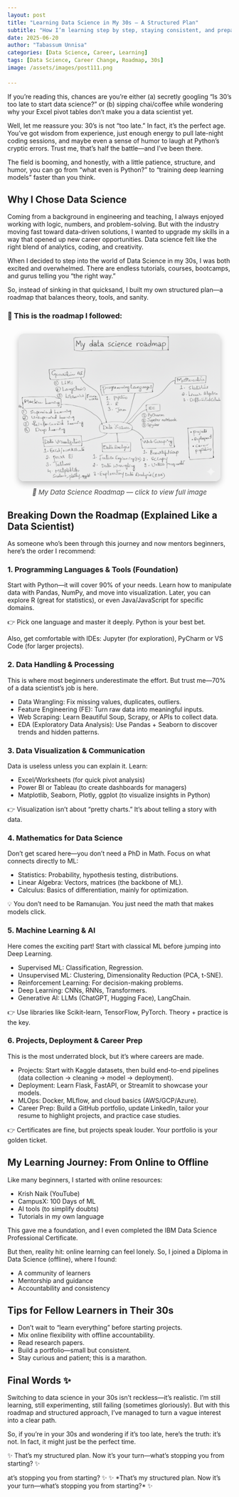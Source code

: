 ```yaml
---
layout: post
title: "Learning Data Science in My 30s — A Structured Plan"
subtitle: "How I’m learning step by step, staying consistent, and preparing for opportunities"
date: 2025-06-20
author: "Tabassum Unnisa"
categories: [Data Science, Career, Learning]
tags: [Data Science, Career Change, Roadmap, 30s]
image: /assets/images/post111.png

---
```


<section class="blog-content">
  <p>If you’re reading this, chances are you’re either (a) secretly googling “Is 30’s too late to start data science?” or (b) sipping chai/coffee while wondering why your Excel pivot tables don’t make you a data scientist yet.</p>
  
  <p>Well, let me reassure you: 30’s is not “too late.” In fact, it’s the perfect age. You’ve got wisdom from experience, just enough energy to pull late-night coding sessions, and maybe even a sense of humor to laugh at Python’s cryptic errors. Trust me, that’s half the battle—and I’ve been there.</p>
  
  <p>The field is booming, and honestly, with a little patience, structure, and humor, you can go from “what even is Python?” to “training deep learning models” faster than you think.</p>
  
  <h2>Why I Chose Data Science</h2>
  <p>Coming from a background in engineering and teaching, I always enjoyed working with logic, numbers, and problem-solving. But with the industry moving fast toward data-driven solutions, I wanted to upgrade my skills in a way that opened up new career opportunities. Data science felt like the right blend of analytics, coding, and creativity.</p>
  
  <p>When I decided to step into the world of Data Science in my 30s, I was both excited and overwhelmed. There are endless tutorials, courses, bootcamps, and gurus telling you “the right way.”</p>
  
  <p>So, instead of sinking in that quicksand, I built my own structured plan—a roadmap that balances theory, tools, and sanity.</p>
  
  <h3>📌 This is the roadmap I followed:</h3>
  <!-- Roadmap image section -->
<div style="text-align: center; margin-top: 30px;">
  <figure style="display: inline-block; margin: 0; transition: transform 0.3s ease;">
    <a href="assets/images/My_data_Science_roadmap.png" target="_blank" style="text-decoration: none;">
      <img src="assets/images/My_data_Science_roadmap.png" 
           alt="My Data Science Roadmap" 
           style="max-width: 90%; height: auto; border-radius: 12px; box-shadow: 0 6px 14px rgba(0,0,0,0.25); transition: transform 0.3s ease;">
    </a>
    <figcaption style="margin-top: 12px; font-size: 15px; color: #444; font-style: italic;">
      🧭 My Data Science Roadmap — click to view full image
    </figcaption>
  </figure>
</div>

<!-- Hover animation -->
<style>
figure:hover img {
  transform: scale(1.03);
}
</style>
  <h2>Breaking Down the Roadmap (Explained Like a Data Scientist)</h2>
  <p>As someone who’s been through this journey and now mentors beginners, here’s the order I recommend:</p>
  
  <h3>1. Programming Languages & Tools (Foundation)</h3>
  <p>Start with Python—it will cover 90% of your needs. Learn how to manipulate data with Pandas, NumPy, and move into visualization. Later, you can explore R (great for statistics), or even Java/JavaScript for specific domains.</p>
  <p>👉 Pick one language and master it deeply. Python is your best bet.</p>
  <p>Also, get comfortable with IDEs: Jupyter (for exploration), PyCharm or VS Code (for larger projects).</p>
  
  <h3>2. Data Handling & Processing</h3>
  <p>This is where most beginners underestimate the effort. But trust me—70% of a data scientist’s job is here.</p>
  <ul>
    <li>Data Wrangling: Fix missing values, duplicates, outliers.</li>
    <li>Feature Engineering (FE): Turn raw data into meaningful inputs.</li>
    <li>Web Scraping: Learn Beautiful Soup, Scrapy, or APIs to collect data.</li>
    <li>EDA (Exploratory Data Analysis): Use Pandas + Seaborn to discover trends and hidden patterns.</li>
  </ul>
  
  <h3>3. Data Visualization & Communication</h3>
  <p>Data is useless unless you can explain it. Learn:</p>
  <ul>
    <li>Excel/Worksheets (for quick pivot analysis)</li>
    <li>Power BI or Tableau (to create dashboards for managers)</li>
    <li>Matplotlib, Seaborn, Plotly, ggplot (to visualize insights in Python)</li>
  </ul>
  <p>👉 Visualization isn’t about “pretty charts.” It’s about telling a story with data.</p>
  
  <h3>4. Mathematics for Data Science</h3>
  <p>Don’t get scared here—you don’t need a PhD in Math. Focus on what connects directly to ML:</p>
  <ul>
    <li>Statistics: Probability, hypothesis testing, distributions.</li>
    <li>Linear Algebra: Vectors, matrices (the backbone of ML).</li>
    <li>Calculus: Basics of differentiation, mainly for optimization.</li>
  </ul>
  <p>💡 You don’t need to be Ramanujan. You just need the math that makes models click.</p>
  
  <h3>5. Machine Learning & AI</h3>
  <p>Here comes the exciting part! Start with classical ML before jumping into Deep Learning.</p>
  <ul>
    <li>Supervised ML: Classification, Regression.</li>
    <li>Unsupervised ML: Clustering, Dimensionality Reduction (PCA, t-SNE).</li>
    <li>Reinforcement Learning: For decision-making problems.</li>
    <li>Deep Learning: CNNs, RNNs, Transformers.</li>
    <li>Generative AI: LLMs (ChatGPT, Hugging Face), LangChain.</li>
  </ul>
  <p>👉 Use libraries like Scikit-learn, TensorFlow, PyTorch. Theory + practice is the key.</p>
  
  <h3>6. Projects, Deployment & Career Prep</h3>
  <p>This is the most underrated block, but it’s where careers are made.</p>
  <ul>
    <li>Projects: Start with Kaggle datasets, then build end-to-end pipelines (data collection → cleaning → model → deployment).</li>
    <li>Deployment: Learn Flask, FastAPI, or Streamlit to showcase your models.</li>
    <li>MLOps: Docker, MLflow, and cloud basics (AWS/GCP/Azure).</li>
    <li>Career Prep: Build a GitHub portfolio, update LinkedIn, tailor your resume to highlight projects, and practice case studies.</li>
  </ul>
  <p>👉 Certificates are fine, but projects speak louder. Your portfolio is your golden ticket.</p>
  
  <h2>My Learning Journey: From Online to Offline</h2>
  <p>Like many beginners, I started with online resources:</p>
  <ul>
    <li>Krish Naik (YouTube)</li>
    <li>CampusX: 100 Days of ML</li>
    <li>AI tools (to simplify doubts)</li>
    <li>Tutorials in my own language</li>
  </ul>
  <p>This gave me a foundation, and I even completed the IBM Data Science Professional Certificate.</p>
  
  <p>But then, reality hit: online learning can feel lonely. So, I joined a Diploma in Data Science (offline), where I found:</p>
  <ul>
    <li>A community of learners</li>
    <li>Mentorship and guidance</li>
    <li>Accountability and consistency</li>
  </ul>
  
  <h2>Tips for Fellow Learners in Their 30s</h2>
  <ul>
    <li>Don’t wait to “learn everything” before starting projects.</li>
    <li>Mix online flexibility with offline accountability.</li>
    <li>Read research papers.</li>
    <li>Build a portfolio—small but consistent.</li>
    <li>Stay curious and patient; this is a marathon.</li>
  </ul>
  
  <h2>Final Words ✨</h2>
  <p>Switching to data science in your 30s isn’t reckless—it’s realistic. I’m still learning, still experimenting, still failing (sometimes gloriously). But with this roadmap and structured approach, I’ve managed to turn a vague interest into a clear path.</p>
  
  <p>So, if you’re in your 30s and wondering if it’s too late, here’s the truth: it’s not. In fact, it might just be the perfect time.</p>
  
  <p>✨ That’s my structured plan. Now it’s your turn—what’s stopping you from starting? ✨</p>
</section>
at’s stopping you from starting? ✨
✨ *That’s my structured plan. Now it’s your turn—what’s stopping you from starting?* ✨
